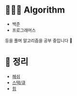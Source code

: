 # 👩🏻‍💻 Algorithm
- 백준
- 프로그래머스

등을 풀며 알고리즘을 공부 중입니다 🫠

# 🧷 정리
- [해쉬](./contents/README.md)
- [스택/큐](./contents/README.md)
- [힙](./contents/README.md)

